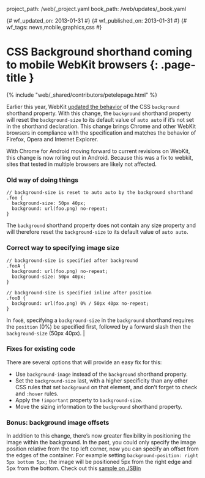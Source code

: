 project_path: /web/_project.yaml book_path: /web/updates/_book.yaml

{# wf_updated_on: 2013-01-31 #} {# wf_published_on: 2013-01-31 #} {# wf_tags: news,mobile,graphics,css #}

# CSS Background shorthand coming to mobile WebKit browsers {: .page-title }

{% include "web/_shared/contributors/petelepage.html" %}

Earlier this year, WebKit [updated the behavior](https://bugs.webkit.org/show_bug.cgi?id=27577) of the CSS `background` shorthand property. With this change, the `background` shorthand property will reset the `background-size` to its default value of `auto auto` if it’s not set in the shorthand declaration. This change brings Chrome and other WebKit browsers in compliance with the specification and matches the behavior of Firefox, Opera and Internet Explorer.

With Chrome for Android moving forward to current revisions on WebKit, this change is now rolling out in Android. Because this was a fix to webkit, sites that tested in multiple browsers are likely not affected.

### Old way of doing things

    // background-size is reset to auto auto by the background shorthand
    .foo {
      background-size: 50px 40px;
      background: url(foo.png) no-repeat;
    }
    

The `background` shorthand property does not contain any size property and will therefore reset the `background-size` to its default value of `auto auto`.

### Correct way to specifying image size

    // background-size is specified after background
    .fooA {
      background: url(foo.png) no-repeat;
      background-size: 50px 40px;
    }
    
    // background-size is specified inline after position
    .fooB {
      background: url(foo.png) 0% / 50px 40px no-repeat;
    }
    

In `fooB`, specifying a `background-size` in the `background` shorthand requires the `position` (0%) be specified first, followed by a forward slash then the `background-size` (50px 40px). |

### Fixes for existing code

There are several options that will provide an easy fix for this:

* Use `background-image` instead of the `background` shorthand property.
* Set the `background-size` last, with a higher specificity than any other CSS rules that set `background` on that element, and don’t forget to check and `:hover` rules.
* Apply the `!important` property to `background-size`.
* Move the sizing information to the `background` shorthand property.

### Bonus: background image offsets

In addition to this change, there’s now greater flexibility in positioning the image within the background. In the past, you could only specify the image position relative from the top left corner, now you can specify an offset from the edges of the container. For example setting `background-position: right 5px bottom 5px;` the image will be positioned 5px from the right edge and 5px from the bottom. Check out this [sample on JSBin](http://jsbin.com/ixogup/1/edit)
